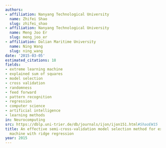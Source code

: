 ```yaml
---
authors:
- affiliation: Nanyang Technological University
  name: Zhifei Shao
  slug: zhifei_shao
- affiliation: Nanyang Technological University
  name: Meng Joo Er
  slug: meng_joo_er
- affiliation: Dalian Maritime University
  name: Ning Wang
  slug: ning_wang
date: '2015-03-05'
estimated_citations: 18
fields:
- extreme learning machine
- explained sum of squares
- model selection
- cross validation
- randomness
- feed forward
- pattern recognition
- regression
- computer science
- artificial intelligence
- learning methods
in: Neurocomputing
src: https://dblp.uni-trier.de/db/journals/ijon/ijon151.html#ShaoEW15
title: An effective semi-cross-validation model selection method for extreme learning
  machine with ridge regression
year: 2015
---
```

